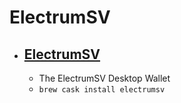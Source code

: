# ElectrumSV
- [ElectrumSV](https://electrumsv.io/)
  - 
  - The ElectrumSV Desktop Wallet
  - `brew cask install electrumsv`
